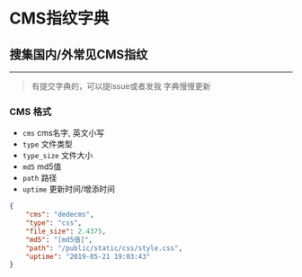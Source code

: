 # CMS指纹字典
## 搜集国内/外常见CMS指纹
____
> 有提交字典的，可以提issue或者发我
> 字典慢慢更新

### CMS 格式
+ `cms` cms名字, 英文小写
+ `type` 文件类型
+ `type_size` 文件大小
+ `md5` md5值
+ `path` 路径
+ `uptime` 更新时间/增添时间
```json
{
    "cms": "dedecms",
    "type": "css",
    "file_size": 2.4375,
    "md5": "[md5值]",
    "path": "/public/static/css/style.css",
    "uptime": "2019-05-21 19:03:43"
}
```
